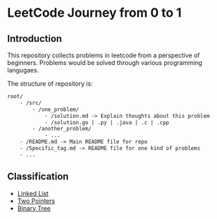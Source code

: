 # LeetCode Journey from 0 to 1

## Introduction

This repository collects problems in leetcode from a perspective of beginners. Problems would be solved through various programming langugaes.

The structure of repository is:
```txt
root/
    - /src/
        - /one_problem/
            - /solution.md -> Explain thoughts about this problem
            - /solution.go | .py | .java | .c | .cpp
        - /another_problem/
            - ...
    - /README.md -> Main README file for repo
    - /Specific_tag.md -> README file for one kind of problems
    - ...
```

## Classification

- [Linked List](./LinkedList.md)
- [Two Pointers](./TwoPointers.md)
- [Binary Tree](./Tree.md)
